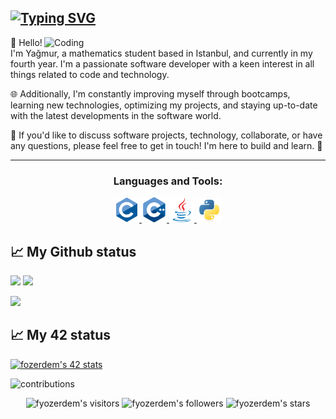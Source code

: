 [![Typing SVG](https://readme-typing-svg.demolab.com?font=Fira+Code&weight=100&pause=1000&color=09B9E1&width=435&lines=Hi+there%2C+I'm+Ya%C4%9Fmur+%F0%9F%91%8B)](https://git.io/typing-svg)
---------------------
<img alt="Coding" width="450" src="https://media.tenor.com/3bTxZ4HdrysAAAAC/pixels-neon.gif" align="right"/>

👋 Hello! I'm Yağmur, a mathematics student based in Istanbul, and currently in my fourth year. I'm a passionate software developer with a keen interest in all things related to code and technology.

🌐 Additionally, I'm constantly improving myself through bootcamps, learning new technologies, optimizing my projects, and staying up-to-date with the latest developments in the software world.

💬 If you'd like to discuss software projects, technology, collaborate, or have any questions, please feel free to get in touch! I'm here to build and learn. 🚀

-----------------------------
<h3 align="center">Languages and Tools:</h3>
<p align="center"> <a href="https://www.cprogramming.com/" target="_blank" rel="noreferrer"> <img src="https://raw.githubusercontent.com/devicons/devicon/master/icons/c/c-original.svg" alt="c" width="40" height="40"/> </a> <a href="https://www.w3schools.com/cpp/" target="_blank" rel="noreferrer"> <img src="https://raw.githubusercontent.com/devicons/devicon/master/icons/cplusplus/cplusplus-original.svg" alt="cplusplus" width="40" height="40"/> </a> <a href="https://www.java.com" target="_blank" rel="noreferrer"> <img src="https://raw.githubusercontent.com/devicons/devicon/master/icons/java/java-original.svg" alt="java" width="40" height="40"/> </a> <a href="https://www.python.org" target="_blank" rel="noreferrer"> <img src="https://raw.githubusercontent.com/devicons/devicon/master/icons/python/python-original.svg" alt="python" width="40" height="40"/> </a> </p>



## 📈 My Github status

<p align="left">
  <img width="43%" src="https://awesome-github-stats.azurewebsites.net/user-stats/fyozerdem?cardType=github&theme=radical" />
  <img width="48%" src="https://github-readme-streak-stats.herokuapp.com/?user=fyozerdem&theme=radical" />
</p>

<p align="left">
   <img width="40%" src="(https://github-readme-stats.vercel.app/api?username=fyozerdem&show_icons=true&theme=radical" />
</p>

## 📈 My 42 status

<p align="left">

  [![fozerdem's 42 stats](https://badge.mediaplus.ma/darkblue/fozerdem?1337Badge=off&UM6P=off)](https://github.com/oakoudad/badge42)

</p>


![contributions](https://user-images.githubusercontent.com/99393019/206873716-60aacef7-7215-4d39-9f42-f09b568f2203.svg)

<p align="center">
	<img alt="fyozerdem's visitors" src="https://komarev.com/ghpvc/?username=fyozerdem&color=8c36db&style=flat&label=visitors" />
	<img alt="fyozerdem's followers" src="https://img.shields.io/github/followers/fyozerdem?color=blueviolet" />
	<img alt="fyozerdem's stars" src="https://img.shields.io/github/stars/fyozerdem?color=blueviolet" />
</p>
